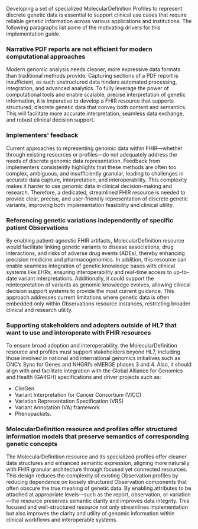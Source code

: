 <!-- motivation for MolecularDefinition and associated profiles -->

Developing a set of specialized MolecularDefinition Profiles to represent discrete genetic data is essential to support clinical use cases that require reliable genetic information across various applications and institutions. The following paragraphs list some of the motivating drivers for this implementation guide.

### Narrative PDF reports are not efficient for modern computational approaches
Modern genomic analysis needs cleaner, more expressive data formats than traditional methods provide. Capturing sections of a PDF report is insufficient, as such unstructured data hinders automated processing, integration, and advanced analytics. To fully leverage the power of computational tools and enable scalable, precise interpretation of genetic information, it is imperative to develop a FHIR resource that supports structured, discrete genetic data that convey both content and semantics. This will facilitate more accurate interpretation, seamless data exchange, and robust clinical decision support.

### Implementers' feedback
Current approaches to representing genomic data within FHIR—whether through existing resources or profiles—do not adequately address the needs of discrete genomic data representation. Feedback from implementers consistently highlights that these methods are often too complex, ambiguous, and insufficiently granular, leading to challenges in accurate data capture, interpretation, and interoperability. This complexity makes it harder to use genomic data in clinical decision-making and research. Therefore, a dedicated, streamlined FHIR resource is needed to provide clear, precise, and user-friendly representation of discrete genetic variants, improving both implementation feasibility and clinical utility.

### Referencing genetic variations independently of specific patient Observations
By enabling patient-agnostic FHIR artifacts, MolecularDefinition resource would facilitate linking genetic variants to disease associations, drug interactions, and risks of adverse drug events (ADEs), thereby enhancing precision medicine and pharmacogenomics. In addition, this resource can enable seamless integration of genetic knowledge bases with clinical systems like EHRs, ensuring interoperability and real-time access to up-to-date variant interpretations. Additionally, it could support the reinterpretation of variants as genomic knowledge evolves, allowing clinical decision support systems to provide the most current guidance. This approach addresses current limitations where genetic data is often embedded only within Observations resource instances, restricting broader clinical and research utility.

### Supporting stakeholders and adopters outside of HL7 that want to use and interoperate with FHIR resources
To ensure broad adoption and interoperability, the MolecularDefinition resource and profiles must support stakeholders beyond HL7, including those involved in national and international genomics initiatives such as ONC’s Sync for Genes and NHGRI’s eMERGE phases 3 and 4. Also, it should align with and facilitate integration with the Global Alliance for Genomics and Health (GA4GH) specifications and driver projects such as:
- ClinGen
- Variant Interpretation for Cancer Consortium (VICC)
- Variation Representation Specification (VRS)
- Variant Annotation (VA) framework
- Phenopackets. 

### MolecularDefinition resource and profiles offer structured information models that preserve semantics of corresponding genetic concepts
The MolecularDefinition resource and its specialized profiles offer cleaner data structures and enhanced semantic expression, aligning more naturally with FHIR granular architecture through focused yet connected resources. This design reduces the complexity of existing Observation profiles by reducing dependence on loosely structured Observation components that often obscure the true meaning of genetic data. By enabling attributes to be attached at appropriate levels—such as the report, observation, or variation—the resource preserves semantic clarity and improves data integrity. This focused and well-structured resource not only streamlines implementation but also improves the clarity and utility of genomic information within clinical workflows and interoperable systems.
